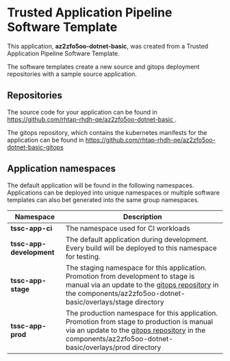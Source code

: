 # Trusted Application Pipeline Software Template

This application, **az2zfo5oo-dotnet-basic**, was created from a Trusted Application Pipeline Software Template.

The software templates create a new source and gitops deployment repositories with a sample source application. 

## Repositories

The source code for your application can be found in [https://github.com/rhtap-rhdh-qe/az2zfo5oo-dotnet-basic ](https://github.com/rhtap-rhdh-qe/az2zfo5oo-dotnet-basic ).
 
The gitops repository, which contains the kubernetes manifests for the application can be found in 
[https://github.com/rhtap-rhdh-qe/az2zfo5oo-dotnet-basic-gitops ](https://github.com/rhtap-rhdh-qe/az2zfo5oo-dotnet-basic-gitops ) 

## Application namespaces 

The default application will be found in the following namespaces. Applications can be deployed into unique namespaces or multiple software templates can also bet generated into the same group namespaces.  

|  Namespace   |  Description   |  
| -------- | -------- |
| **tssc-app-ci** | The namespace used for CI workloads |
| **tssc-app-development** | The default application during development. Every build will be deployed to this namespace for testing. |
| **tssc-app-stage** | The staging namespace for this application. Promotion from development to stage is manual via an update to the [gitops repository](https://github.com/rhtap-rhdh-qe/az2zfo5oo-dotnet-basic-gitops ) in the components/az2zfo5oo-dotnet-basic/overlays/stage directory |
| **tssc-app-prod** | The production namespace for this application. Promotion from stage to production is manual via an update to the [gitops repository](https://github.com/rhtap-rhdh-qe/az2zfo5oo-dotnet-basic-gitops ) in the components/az2zfo5oo-dotnet-basic/overlays/prod directory |